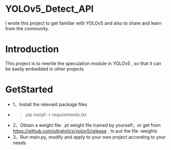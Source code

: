 # YOLOv5_Detect_API

I wrote this project to get familiar with YOLOv5 
and also to share and learn from the community.
# Introduction

This project is to rewrite the speculation module in YOLOv5 ,
so that it can be easily embedded in other projects

# GetStarted
- 1、Install the relevant package files
- > pip install -r requirements.txt
- 2、Obtain a weight file: .pt weight file trained by yourself，or get from https://github.com/ultralytics/yolov5/release , to put the file :weights
- 3、Run main.py, modify and apply to your own project according to your needs
